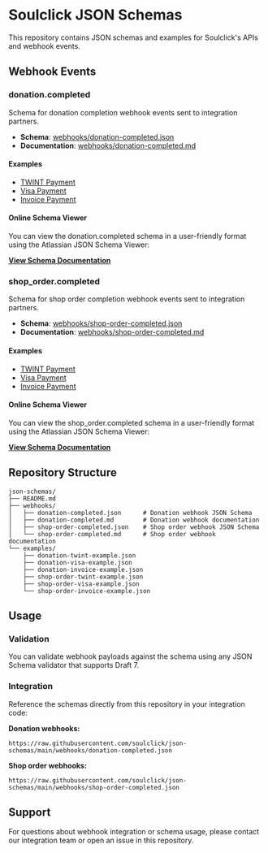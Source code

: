 # Soulclick JSON Schemas

This repository contains JSON schemas and examples for Soulclick's APIs and webhook events.

## Webhook Events

### donation.completed

Schema for donation completion webhook events sent to integration partners.

- **Schema**: [webhooks/donation-completed.json](webhooks/donation-completed.json)
- **Documentation**: [webhooks/donation-completed.md](webhooks/donation-completed.md)

#### Examples

- [TWINT Payment](examples/donation-twint-example.json)
- [Visa Payment](examples/donation-visa-example.json)
- [Invoice Payment](examples/donation-invoice-example.json)

#### Online Schema Viewer

You can view the donation.completed schema in a user-friendly format using the Atlassian JSON Schema Viewer:

**[View Schema Documentation](https://json-schema.app/view/%23?url=https%3A%2F%2Fraw.githubusercontent.com%2Fsoulclick%2Fjson-schemas%2Fmain%2Fwebhooks%2Fdonation-completed.json)**

### shop_order.completed

Schema for shop order completion webhook events sent to integration partners.

- **Schema**: [webhooks/shop-order-completed.json](webhooks/shop-order-completed.json)
- **Documentation**: [webhooks/shop-order-completed.md](webhooks/shop-order-completed.md)

#### Examples

- [TWINT Payment](examples/shop-order-twint-example.json)
- [Visa Payment](examples/shop-order-visa-example.json)
- [Invoice Payment](examples/shop-order-invoice-example.json)

#### Online Schema Viewer

You can view the shop_order.completed schema in a user-friendly format using the Atlassian JSON Schema Viewer:

**[View Schema Documentation](https://json-schema.app/view/%23?url=https%3A%2F%2Fraw.githubusercontent.com%2Fsoulclick%2Fjson-schemas%2Fmain%2Fwebhooks%2Fshop-order-completed.json)**

## Repository Structure

```
json-schemas/
├── README.md
├── webhooks/
│   ├── donation-completed.json      # Donation webhook JSON Schema
│   ├── donation-completed.md        # Donation webhook documentation
│   ├── shop-order-completed.json    # Shop order webhook JSON Schema
│   └── shop-order-completed.md      # Shop order webhook documentation
└── examples/
    ├── donation-twint-example.json
    ├── donation-visa-example.json
    ├── donation-invoice-example.json
    ├── shop-order-twint-example.json
    ├── shop-order-visa-example.json
    └── shop-order-invoice-example.json
```

## Usage

### Validation

You can validate webhook payloads against the schema using any JSON Schema validator that supports Draft 7.

### Integration

Reference the schemas directly from this repository in your integration code:

**Donation webhooks:**
```
https://raw.githubusercontent.com/soulclick/json-schemas/main/webhooks/donation-completed.json
```

**Shop order webhooks:**
```
https://raw.githubusercontent.com/soulclick/json-schemas/main/webhooks/shop-order-completed.json
```

## Support

For questions about webhook integration or schema usage, please contact our integration team or open an issue in this repository.

